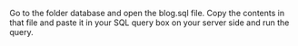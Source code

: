Go to the folder database and open the blog.sql file.
Copy the contents in that file and paste it in your SQL query box on your server side and run the query.

